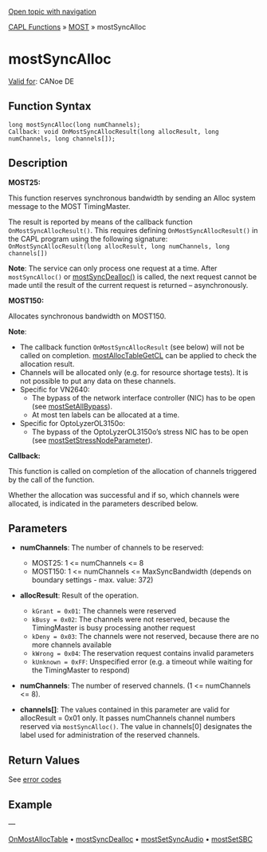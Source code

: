[Open topic with navigation](../../../../../CANoeDEFamily.htm#Topics/CAPLFunctions/MOST/Functions/CAPLfunctionMOSTSyncAlloc.md)

[CAPL Functions](../../CAPLfunctions.md) » [MOST](../CAPLfunctionsMOSTOverview.md) » mostSyncAlloc

# mostSyncAlloc

[Valid for](../../../Shared/FeatureAvailability.md): CANoe DE

## Function Syntax

```plaintext
long mostSyncAlloc(long numChannels);
Callback: void OnMostSyncAllocResult(long allocResult, long numChannels, long channels[]);
```

## Description

**MOST25:**

This function reserves synchronous bandwidth by sending an Alloc system message to the MOST TimingMaster.

The result is reported by means of the callback function `OnMostSyncAllocResult()`. This requires defining `OnMostSyncAllocResult()` in the CAPL program using the following signature: `OnMostSyncAllocResult(long allocResult, long numChannels, long channels[])`

**Note**: The service can only process one request at a time. After `mostSyncAlloc()` or [mostSyncDealloc()](CAPLfunctionMOSTSyncDealloc.md) is called, the next request cannot be made until the result of the current request is returned – asynchronously.

**MOST150:**

Allocates synchronous bandwidth on MOST150.

**Note**:

- The callback function `OnMostSyncAllocResult` (see below) will not be called on completion. [mostAllocTableGetCL](CAPLfunctionMOSTAllocTableGetCL.md) can be applied to check the allocation result.
- Channels will be allocated only (e.g. for resource shortage tests). It is not possible to put any data on these channels.
- Specific for VN2640:
  - The bypass of the network interface controller (NIC) has to be open (see [mostSetAllBypass](CAPLfunctionMOSTSetAllBypass.md)).
  - At most ten labels can be allocated at a time.
- Specific for OptoLyzerOL3150o:
  - The bypass of the OptoLyzerOL3150o’s stress NIC has to be open (see [mostSetStressNodeParameter](CAPLfunctionMOSTSetGetStressNodeParameter.md)).

**Callback:**

This function is called on completion of the allocation of channels triggered by the call of the function.

Whether the allocation was successful and if so, which channels were allocated, is indicated in the parameters described below.

## Parameters

- **numChannels**: The number of channels to be reserved:
  - MOST25: 1 \<\= numChannels \<\= 8
  - MOST150: 1 \<\= numChannels \<\= MaxSyncBandwidth (depends on boundary settings - max. value: 372)

- **allocResult**: Result of the operation.
  - `kGrant = 0x01`: The channels were reserved
  - `kBusy = 0x02`: The channels were not reserved, because the TimingMaster is busy processing another request
  - `kDeny = 0x03`: The channels were not reserved, because there are no more channels available
  - `kWrong = 0x04`: The reservation request contains invalid parameters
  - `kUnknown = 0xFF`: Unspecified error (e.g. a timeout while waiting for the TimingMaster to respond)

- **numChannels**: The number of reserved channels. (1 \<\= numChannels \<\= 8).

- **channels[]**: The values contained in this parameter are valid for allocResult \= 0x01 only. It passes numChannels channel numbers reserved via `mostSyncAlloc()`. The value in channels[0] designates the label used for administration of the reserved channels.

## Return Values

See [error codes](../CAPLfunctionsMOSTErrorCodes.md)

## Example

—

[OnMostAllocTable](../EventProcedures/CAPLfunctionOnMOSTAllocTable.md) • [mostSyncDealloc](CAPLfunctionMOSTSyncDealloc.md) • [mostSetSyncAudio](CAPLfunctionMOSTSetSyncAudio.md) • [mostSetSBC](CAPLfunctionMOSTSetSBC.md)
